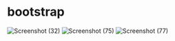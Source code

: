 # bootstrap
![Screenshot (32)](https://user-images.githubusercontent.com/75145283/113511762-cd6bb680-9576-11eb-9310-c2a203619f0f.png)
![Screenshot (75)](https://user-images.githubusercontent.com/75145283/113511890-5e429200-9577-11eb-9999-a96ea8f4c7aa.png)
![Screenshot (77)](https://user-images.githubusercontent.com/75145283/113521357-34f12880-95ae-11eb-8ef6-1afe6e8f42bc.png)
